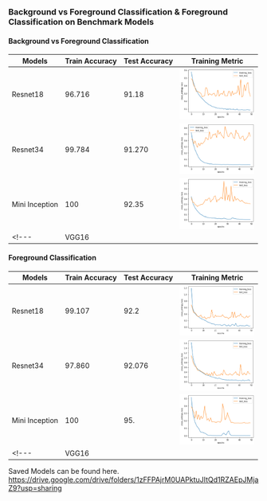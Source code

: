 ### Background vs Foreground Classification & Foreground Classification on Benchmark Models 

#### Background vs Foreground Classification 
| Models   | Train Accuracy   | Test Accuracy  | Training Metric        | 
| -------- | ---------------  | ------------   | ---------------------  |
| Resnet18 |       96.716     | 91.18          |  <img src= ./plots/loss_curve_res18.png width="150">        |
| Resnet34 |    99.784        |  91.270        |  <img src= ./plots/loss_curve_res34.png width="150">        |
| Mini Inception |   100      |  92.35  |    <img src= ./plots/loss_curve_mini_incept.png width="150">       |
<!--- | VGG16     |               |             |                 |--->


#### Foreground Classification 
| Models   | Train Accuracy   | Test Accuracy  | Training Metric        | 
| -------- | ---------------  | ------------   | ---------------------  |
| Resnet18 |       99.107     | 92.2         |      <img src= ./plots/loss_curve_fg_resnet18.png width="150">  |
| Resnet34 |    97.860        |    92.076    |    <img src= ./plots/loss_curve_fg_resnet34.png width="150">    |
| Mini Inception |     100    |     95.   |        <img src= ./plots/loss_curve_fg_mini_incept.png width="150"> |
<!---| VGG16     |               |             |                 |--->

Saved Models can be found here.
https://drive.google.com/drive/folders/1zFFPAjrM0UAPktuJItQd1RZAEpJMjaZ9?usp=sharing
